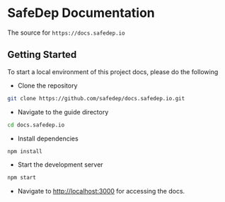 # SafeDep Documentation

The source for `https://docs.safedep.io`

## Getting Started

To start a local environment of this project docs, please do the following

- Clone the repository

```bash
git clone https://github.com/safedep/docs.safedep.io.git
```

- Navigate to the guide directory

```bash
cd docs.safedep.io
```

- Install dependencies

```bash
npm install
```

- Start the development server

```bash
npm start
```

- Navigate to [http://localhost:3000](http://localhost:3000) for accessing the docs.
